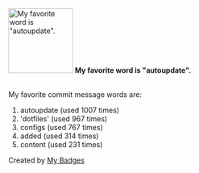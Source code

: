 <img src="https://my-badges.github.io/my-badges/favorite-word.png" alt="My favorite word is &quot;autoupdate&quot;." title="My favorite word is &quot;autoupdate&quot;." width="128">
<strong>My favorite word is &quot;autoupdate&quot;.</strong>
<br><br>

My favorite commit message words are:

1. autoupdate (used 1007 times)
2. 'dotfiles' (used 967 times)
3. configs (used 767 times)
4. added (used 314 times)
5. content (used 231 times)


Created by <a href="https://github.com/my-badges/my-badges">My Badges</a>